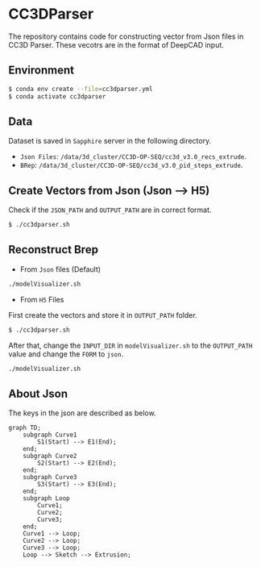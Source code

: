 # CC3DParser

The repository contains code for constructing vector from Json files in CC3D Parser. These vecotrs are in the format of DeepCAD input.

## Environment

```bash
$ conda env create --file=cc3dparser.yml
$ conda activate cc3dparser
```

## Data

Dataset is saved in `Sapphire` server in the following directory.

- `Json Files`: `/data/3d_cluster/CC3D-OP-SEQ/cc3d_v3.0_recs_extrude`.
- `BRep`: `/data/3d_cluster/CC3D-OP-SEQ/cc3d_v3.0_pid_steps_extrude`.

## Create Vectors from Json (Json --> H5)
Check if the `JSON_PATH` and `OUTPUT_PATH` are in correct format.

```bash
$ ./cc3dparser.sh
```

## Reconstruct Brep

- From `Json` files (Default)

```bash
./modelVisualizer.sh
```


- From `H5` Files

First create the vectors and store it in `OUTPUT_PATH` folder.
```bash
$ ./cc3dparser.sh
```
After that, change the `INPUT_DIR` in `modelVisualizer.sh` to the `OUTPUT_PATH` value and change the `FORM` to `json`.

```bash
./modelVisualizer.sh
```

## About Json
The keys in the json are described as below.

```mermaid
graph TD;
    subgraph Curve1
        S1(Start) --> E1(End);
    end;
    subgraph Curve2
        S2(Start) --> E2(End);
    end;
    subgraph Curve3
        S3(Start) --> E3(End);
    end;
    subgraph Loop
        Curve1;
        Curve2;
        Curve3;
    end;
    Curve1 --> Loop;
    Curve2 --> Loop;
    Curve3 --> Loop;
    Loop --> Sketch --> Extrusion;
```


